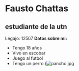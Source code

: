 
#  Fausto Chattas
## estudiante de la utn
Legajo: 12507
**Datos sobre mi:**
- Tengo 18 años
- Vivo en escobar
- Juego al futbol
- Tengo un perro
(![pancho jpg](https://user-images.githubusercontent.com/101837173/158903592-54fe6457-8e71-4464-b368-d910d04e6137.jpeg)

